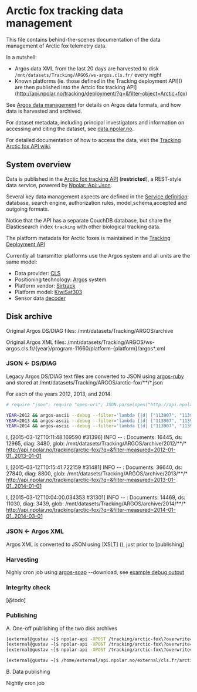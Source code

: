 # Arctic fox tracking data management

This file contains behind-the-scenes documentation of the data management of Arctic fox telemetry data.

In a nutshell:
* Argos data XML from the last 20 days are harvested to disk `/mnt/datasets/Tracking/ARGOS/ws-argos.cls.fr/` every night
* Known platforms (ie. those defined in the Tracking deployment API]() are then published into the Artcic fox tracking API](http://api.npolar.no/tracking/deployment/?q=&filter-object=Arctic+fox)

See [Argos data management](https://github.com/npolar/api.npolar.no/tree/master/external/cls.fr) for details on Argos data formats, and how data is harvested and archived.

For dataset metadata, including principal investigators and information on accessing and citing the dataset, see [data.npolar.no](https://data.npolar.no/dataset/8337bbf0-85e9-49cb-b070-9fa5fe503c82).

For detailed documentation of how to access the data, visit the [Tracking Arctic fox API wiki](https://github.com/npolar/api.npolar.no/wiki/Arctic-fox-tracking-API).

## System overview

Data is published in the [Arctic fox tracking API](https://api.npolar.no/tracking/arctic-fox/?q=) (**restricted**), a REST-style data service, powered by [Npolar::Api::Json](https://github.com/npolar/api.npolar.no/blob/master/lib/npolar/api/json.rb).

Several key data management aspects are defined in the [Service definition](http://api.npolar.no/service/tracking-arctic-fox-api): database, search engine, authorization rules, model,schema,accepted and outgoing formats.

Notice that the API has a separate CouchDB database, but share the Elasticsearch index ```tracking``` with other biological tracking data.

The platform metadata for Arctic foxes is maintained in the [Tracking Deployment API](http://api.npolar.no/tracking/deployment/?q=&filter-object=Arctic+fox)

Currently all transmitter platforms use the Argos system and all units are the same model: 
* Data provider: [CLS](http://cls.fr)
* Positioning technology: [Argos](http://en.wikipedia.org/wiki/Argos_system) system
* Platform vendor: [Sirtrack](http://sirtrack.com)
* Platform model: [KiwiSat303](http://www.sirtrack.com/images/pdfs/303_K3HVHF.pdf)
* Sensor data [decoder](https://github.com/npolar/argos-ruby/blob/master/lib/argos/kiwisat303_decoder.rb)

## Disk archive

Original Argos DS/DIAG files: /mnt/datasets/Tracking/ARGOS/archive

Original Argos XML files: /mnt/datasets/Tracking/ARGOS/ws-argos.cls.fr/{year}/program-11660/platform-{platform}/argos*.xml

### JSON <- DS/DIAG
Legacy Argos DS/DIAG text files are converted to JSON using [argos-ruby](https://github.com/npolar/argos-ruby) and stored at /mnt/datasets/Tracking/ARGOS/arctic-fox/**/*.json 

For each of the years 2012, 2013, and 2014:
```sh
# require "json"; require "open-uri"; JSON.parse(open("http://api.npolar.no/tracking/deployment/?q=&filter-object=Arctic+fox&fields=platform&format=json&variant=array").read).map {|d| d["platform"].to_s }.sort.uniq 

YEAR=2012 && argos-ascii --debug --filter='lambda {|d| ["113907", "113908", "113909", "113910", "113911", "113912", "113913", "113914", "113915", "131424", "131425", "131426", "131427", "131428"].include? d[:platform].to_s }' /mnt/datasets/Tracking/ARGOS/archive/$YEAR > /mnt/datasets/Tracking/ARGOS/arctic-fox/arctic-fox-$YEAR.json
YEAR=2013 && argos-ascii --debug --filter='lambda {|d| ["113907", "113908", "113909", "113910", "113911", "113912", "113913", "113914", "113915", "131424", "131425", "131426", "131427", "131428"].include? d[:platform].to_s }' /mnt/datasets/Tracking/ARGOS/archive/$YEAR > /mnt/datasets/Tracking/ARGOS/arctic-fox/arctic-fox-$YEAR.json
YEAR=2014 && argos-ascii --debug --filter='lambda {|d| ["113907", "113908", "113909", "113910", "113911", "113912", "113913", "113914", "113915", "131424", "131425", "131426", "131427", "131428"].include? d[:platform].to_s }' /mnt/datasets/Tracking/ARGOS/archive/$YEAR > /mnt/datasets/Tracking/ARGOS/arctic-fox/arctic-fox-$YEAR.json

```

I, [2015-03-12T10:11:48.169590 #31396]  INFO -- : Documents: 16445, ds: 12965, diag: 3480, glob: /mnt/datasets/Tracking/ARGOS/archive/2012/**/*
http://api.npolar.no/tracking/arctic-fox/?q=&filter-measured=2012-01-01..2013-01-01

I, [2015-03-12T10:15:41.722159 #31481]  INFO -- : Documents: 36640, ds: 27840, diag: 8800, glob: /mnt/datasets/Tracking/ARGOS/archive/2013/**/*
http://api.npolar.no/tracking/arctic-fox/?q=&filter-measured=2013-01-01..2014-01-01

I, [2015-03-12T10:04:00.034353 #31301]  INFO -- : Documents: 14469, ds: 11030, diag: 3439, glob: /mnt/datasets/Tracking/ARGOS/archive/2014/**/*
http://api.npolar.no/tracking/arctic-fox/?q=&filter-measured=2014-01-01..2014-03-01

### JSON <- Argos XML

Argos XML is converted to JSON using [XSLT] (), just prior to [publishing]

### Harvesting

Nighly cron job using [argos-soap](https://github.com/npolar/argos-ruby) --download, see [example debug output](https://raw.githubusercontent.com/npolar/api.npolar.no/master/external/cls.fr/arctic-fox/argos-soap-download.md)

### Integrity check

[@todo]

### Publishing

A. One-off publishing of the two disk archives

```sh
[external@gustav ~]$ npolar-api -XPOST /tracking/arctic-fox\?overwrite=true -d@/mnt/datasets/Tracking/ARGOS/seed/arctic-fox/arctic-fox-2012.json
[external@gustav ~]$ npolar-api -XPOST /tracking/arctic-fox\?overwrite=true -d@/mnt/datasets/Tracking/ARGOS/seed/arctic-fox/arctic-fox-2013.json
[external@gustav ~]$ npolar-api -XPOST /tracking/arctic-fox\?overwrite=true -d@/mnt/datasets/Tracking/ARGOS/seed/arctic-fox/arctic-fox-2014.json

[external@gustav ~]$ /home/external/api.npolar.no/external/cls.fr/arctic-fox/bin/npolar-argos-publish-arctic-fox-xml https://api.npolar.no/tracking/arctic-fox "/mnt/datasets/Tracking/ARGOS/ws-argos.cls.fr/*/program-11660/platform-*/argos*.xml"
```

B. Data publishing

Nightly cron job